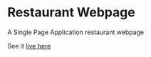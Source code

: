 # Restaurant Webpage

A Single Page Application restaurant webpage

See it [live here](https://quirky-kare-e7ec5b.netlify.app/)